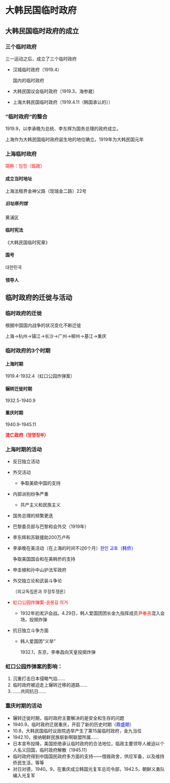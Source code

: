 # 大韩民国临时政府

## 大韩民国临时政府的成立

### 三个临时政府

三一运动之后，成立了三个临时政府

- 汉城临时政府（1919.4）

  国内的临时政府

- 大韩民国议会临时政府（1919.3，海参崴）

- 上海大韩民国临时政府（1919.4.11（韩国承认的））

### ”临时政府“的整合

1919.9，以李承晚为总统、李东辉为国务总理的政府成立。

上海作为大韩民国临时政府诞生地的地位确立。1919年为大韩民国元年

### 上海临时政府

<font style="color:red">简称：임정（临政）</font>

#### 成立当时地址

上海法租界金神父路（现瑞金二路）22号

##### 旧址陈列馆

黄浦区

#### 临时宪法

《大韩民国临时宪章》

#### 国号

대한민국

#### 领导人

## 临时政府的迁徙与活动

### 临时政府的迁徙

根据中国国内战争的状况变化不断迁徙

上海→杭州→镇江→长沙→广州→柳州→基江→重庆

### 临时政府的3个时期

#### 上海时期

1919.4-1932.4（虹口公园炸弹案）

#### 辗转迁徙时期

1932.5-1940.9

#### 重庆时期

1940.9-1945.11

**<font style="color:red">流亡政府（망명정부）</font>**

### 上海时期的活动

- 反日独立活动

- 外交活动

  - 争取美欧中国的支持

- 内部派别纷争严重

  - 共产主义和民族主义

- 国务总理的频繁更迭

- 巴黎委员部与巴黎和会外交（1919年）

- 李东辉和苏联援助200万卢布

- 李承晚在美活动（在上海的时间不过6个月）<font style="color:blue">한인 교포（韩侨）</font>

  争取美国国会和在美韩侨的支持

- 申圭植和孙中山护法军政府

- 外交独立论和武装斗争论

  （외교독립론과 무장투쟁론）

- <font style="color:red">虹口公园炸弹案-윤봉길 의거</font>

  - 1932年初淞沪会战。4.29日，韩人爱国团团长金九指挥成员<font style="color:red">尹奉吉</font>混入会场，投掷炸弹

- 抗日独立斗争方面

  - 韩人爱国团“义举”

    1932.1，东京，李奉昌向天皇投掷炸弹

### 虹口公园炸弹案的影响：

1. 沉重打击日本侵略气焰……
2. 临时政府被迫走上辗转迁移的道路……
3. ……共同抗日……

### 重庆时期的活动

- 辗转迁徙时期，临时政府主要解决的是安全和生存的问题
- 1940.9，临时政府迁居重庆，开启了新的历史时期（<font style="color:blue">鼎盛期</font>）
- 10.8，大韩民国临时议政院选举产生了第15届临时政府，金九当任
- 1942.10，接纳朝鲜民族崭新啊联盟所属……
- 日本宣布投降，美国拒绝承认临时政府的合法地位，临政主要领导人被迫以个人名义回国，临时政府解散（1945.11）
- 临时政府得到中国国民政府多方面的支持——借拨政舍，供应军备，以及维持侨民生活，等等
- 对日对德，1940。9，在重庆成立韩国光复军总司令部，1942.5，朝鲜义勇队编入光复军



